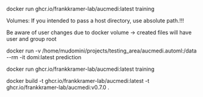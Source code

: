 

docker run ghcr.io/frankkramer-lab/aucmedi:latest training

Volumes:
If you intended to pass a host directory, use absolute path.!!!

Be aware of user changes due to docker volume
-> created files will have user and group root

docker run -v /home/mudomini/projects/testing_area/aucmedi.automl:/data --rm -it domi:latest prediction








docker run ghcr.io/frankkramer-lab/aucmedi:latest training

docker build -t ghcr.io/frankkramer-lab/aucmedi:latest -t ghcr.io/frankkramer-lab/aucmedi:v0.7.0 .

